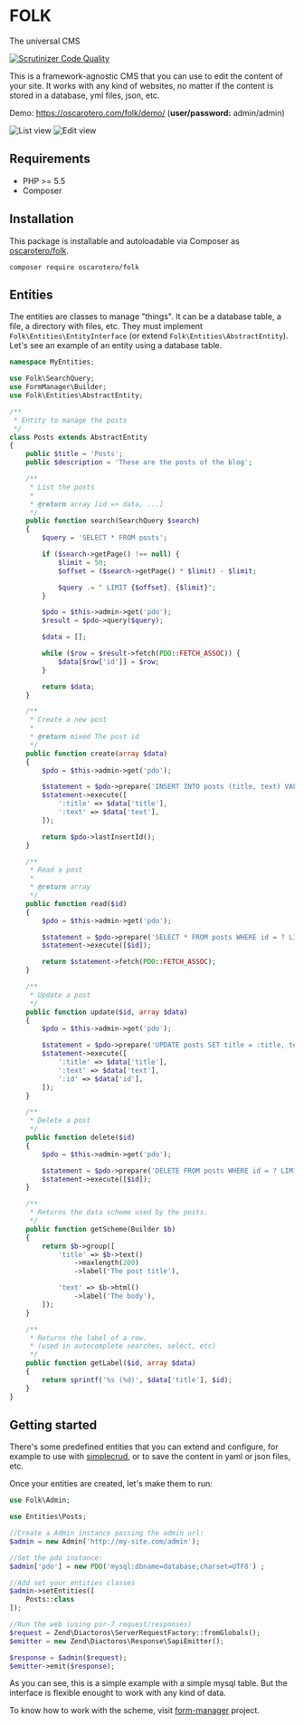 # FOLK

The universal CMS

[![Scrutinizer Code Quality](https://scrutinizer-ci.com/g/oscarotero/folk/badges/quality-score.png?b=master)](https://scrutinizer-ci.com/g/oscarotero/folk/?branch=master)

This is a framework-agnostic CMS that you can use to edit the content of your site. It works with any kind of websites, no matter if the content is stored in a database, yml files, json, etc.

Demo: https://oscarotero.com/folk/demo/ (**user/password:** admin/admin)

![List view](https://raw.githubusercontent.com/oscarotero/folk/master/list-screenshoot.png)
![Edit view](https://raw.githubusercontent.com/oscarotero/folk/master/edit-screenshoot.png)

## Requirements

* PHP >= 5.5
* Composer

## Installation

This package is installable and autoloadable via Composer as [oscarotero/folk](https://packagist.org/packages/oscarotero/folk).

```
composer require oscarotero/folk
```

## Entities

The entities are classes to manage "things". It can be a database table, a file, a directory with files, etc. They must implement `Folk\Entities\EntityInterface` (or extend `Folk\Entities\AbstractEntity`). Let's see an example of an entity using a database table.

```php
namespace MyEntities;

use Folk\SearchQuery;
use FormManager\Builder;
use Folk\Entities\AbstractEntity;

/**
 * Entity to manage the posts
 */
class Posts extends AbstractEntity
{
    public $title = 'Posts';
    public $description = 'These are the posts of the blog';

    /**
     * List the posts
     *
     * @return array [id => data, ...]
     */
    public function search(SearchQuery $search)
    {
        $query = 'SELECT * FROM posts';

        if ($search->getPage() !== null) {
            $limit = 50;
            $offset = ($search->getPage() * $limit) - $limit;

            $query .= " LIMIT {$offset}, {$limit}";
        }

        $pdo = $this->admin->get('pdo');
        $result = $pdo->query($query);

        $data = [];

        while ($row = $result->fetch(PDO::FETCH_ASSOC)) {
            $data[$row['id']] = $row;
        }

        return $data;
    }

    /**
     * Create a new post
     *
     * @return mixed The post id
     */
    public function create(array $data)
    {
        $pdo = $this->admin->get('pdo');

        $statement = $pdo->prepare('INSERT INTO posts (title, text) VALUES (:title, :text)');
        $statement->execute([
            ':title' => $data['title'],
            ':text' => $data['text'],
        ]);

        return $pdo->lastInsertId();
    }

    /**
     * Read a post
     *
     * @return array
     */
    public function read($id)
    {
        $pdo = $this->admin->get('pdo');

        $statement = $pdo->prepare('SELECT * FROM posts WHERE id = ? LIMIT 1');
        $statement->execute([$id]);

        return $statement->fetch(PDO::FETCH_ASSOC);
    }

    /**
     * Update a post
     */
    public function update($id, array $data)
    {
        $pdo = $this->admin->get('pdo');

        $statement = $pdo->prepare('UPDATE posts SET title = :title, text = :text WHERE id = :id LIMIT 1');
        $statement->execute([
            ':title' => $data['title'],
            ':text' => $data['text'],
            ':id' => $data['id'],
        ]);
    }

    /**
     * Delete a post
     */
    public function delete($id)
    {
        $pdo = $this->admin->get('pdo');

        $statement = $pdo->prepare('DELETE FROM posts WHERE id = ? LIMIT 1');
        $statement->execute([$id]);
    }

    /**
     * Returns the data scheme used by the posts.
     */
    public function getScheme(Builder $b)
    {
        return $b->group([
            'title' => $b->text()
                ->maxlength(200)
                ->label('The post title'),

            'text' => $b->html()
                ->label('The body'),
        ]);
    }

    /**
     * Returns the label of a row.
     * (used in autocomplete searches, select, etc)
     */
    public function getLabel($id, array $data)
    {
        return sprintf('%s (%d)', $data['title'], $id);
    }
}
```

## Getting started

There's some predefined entities that you can extend and configure, for example to use with [simplecrud](https://github.com/oscarotero/simple-crud), or to save the content in yaml or json files, etc.

Once your entities are created, let's make them to run:

```php
use Folk\Admin;

use Entities\Posts;

//Create a Admin instance passing the admin url:
$admin = new Admin('http://my-site.com/admin');

//Set the pdo instance:
$admin['pdo'] = new PDO('mysql:dbname=database;charset=UTF8') ;

//Add set your entities classes
$admin->setEntities([
    Posts::class
]);

//Run the web (using psr-7 request/responses)
$request = Zend\Diactoros\ServerRequestFactory::fromGlobals();
$emitter = new Zend\Diactoros\Response\SapiEmitter();

$response = $admin($request);
$emitter->emit($response);
```

As you can see, this is a simple example with a simple mysql table. But the interface is flexible enought to work with any kind of data.

To know how to work with the scheme, visit [form-manager](https://github.com/oscarotero/form-manager/) project.


